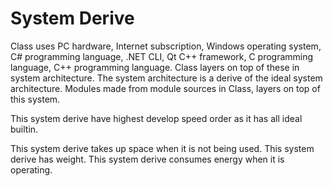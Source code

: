 # System Derive

Class uses PC hardware, Internet subscription, Windows operating system, C# programming language, .NET CLI, Qt C++ framework, 
C programming language, C++ programming language.
Class layers on top of these in system architecture.
The system architecture is a derive of the ideal system architecture.
Modules made from module sources in Class, layers on top of this system.

This system derive have highest develop speed order as it has all ideal builtin.

This system derive takes up space when it is not being used.
This system derive has weight.
This system derive consumes energy when it is operating.